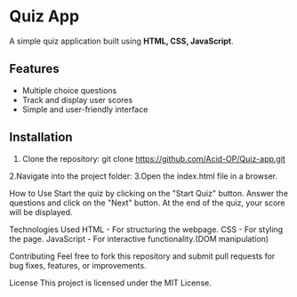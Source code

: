# Quiz App

A simple quiz application built using **HTML, CSS, JavaScript**.

## Features
- Multiple choice questions
- Track and display user scores
- Simple and user-friendly interface

## Installation

1. Clone the repository: 
    git clone https://github.com/Acid-OP/Quiz-app.git

2.Navigate into the project folder:
3.Open the index.html file in a browser.


How to Use
Start the quiz by clicking on the "Start Quiz" button.
Answer the questions and click on the "Next" button.
At the end of the quiz, your score will be displayed.

Technologies Used
HTML - For structuring the webpage.
CSS - For styling the page.
JavaScript - For interactive functionality.(DOM manipulation)

Contributing
Feel free to fork this repository and submit pull requests for bug fixes, features, or improvements.

License
This project is licensed under the MIT License.

